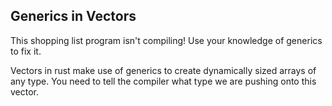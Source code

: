 ﻿## Generics in Vectors

This shopping list program isn't compiling!
Use your knowledge of generics to fix it.

<div class="hint">Vectors in rust make use of generics to create dynamically sized arrays of any type.
You need to tell the compiler what type we are pushing onto this vector.</div>
